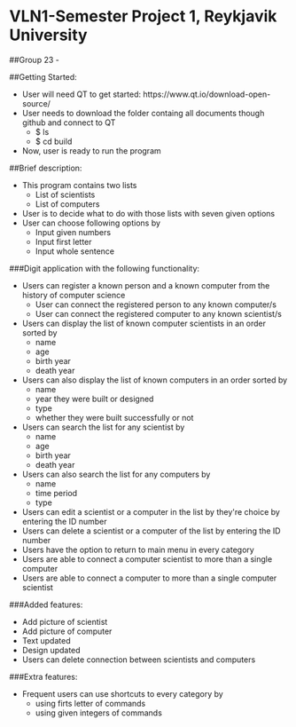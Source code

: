 # VLN1-Semester Project 1, Reykjavik University
##Group 23 -

##Getting Started:
<ul>
<li>User will need QT to get started: https://www.qt.io/download-open-source/</li>
<li>User needs to download the folder containg all documents though github and connect to QT
    <ul>
    <li>$ ls</li>
    <li>$ cd build</li>
    </ul>
 <li>Now, user is ready to run the program</li>
</ul>

##Brief description:
<ul>
    <li>This program contains two lists
       <ul>
       <li>List of scientists</li>
       <li>List of computers</li>
       </ul>
     <li>User is to decide what to do with those lists with seven given options</li>
     <li>User can choose following options by
       <ul>
                <li>Input given numbers</li>
                <li>Input first letter</li>
                <li>Input whole sentence</li>
                </ul>
                
</ul>
    
###Digit application with the following functionality:
<ul>
   <li>Users can register a known person and a known computer from the history of computer science
   <ul>
      <li>User can connect the registered person to any known computer/s</li>
      <li>User can connect the registered computer to any known scientist/s</li>
      </ul>
   <li>Users can display the list of known computer scientists in an order sorted by
    <ul>
      <li>name</li>
      <li>age</li>
      <li>birth year</li> 
      <li>death year</li>
      </ul>
    <li>Users can also display the list of known computers in an order sorted by
    <ul>
      <li>name</li>
      <li>year they were built or designed</li>
      <li>type</li>
      <li>whether they were built successfully or not</li>
    </ul> 
    <li>Users can search the list for any scientist by
      <ul>
      <li>name</li>
      <li>age</li>
      <li>birth year</li>
      <li>death year</li>
    </ul>
    <li>Users can also search the list for any computers by
    <ul>
      <li>name</li>
      <li>time period</li>
      <li>type</li>
     </ul>
    <li>Users can edit a scientist or a computer in the list by they're choice by entering the ID number</li>
    <li>Users can delete a scientist or a computer of the list by entering the ID number</li>
    <li>Users have the option to return to main menu in every category</li>
    <li>Users are able to connect a computer scientist to more than a single computer</li>
    <li>Users are able to connect a computer to more than a single computer scientist</li>
</ul>  

###Added features:
<ul>
   <li>Add picture of scientist</li>
   <li>Add picture of computer</li>
   <li>Text updated</li>
   <li>Design updated</li>
   <li>Users can delete connection between scientists and computers</li>
</ul>
###Extra features:
<ul>
   <li>Frequent users can use shortcuts to every category by
   <ul>
   <li>using firts letter of commands</li>
   <li>using given integers of commands</li>
   </ul>
   
  
   
